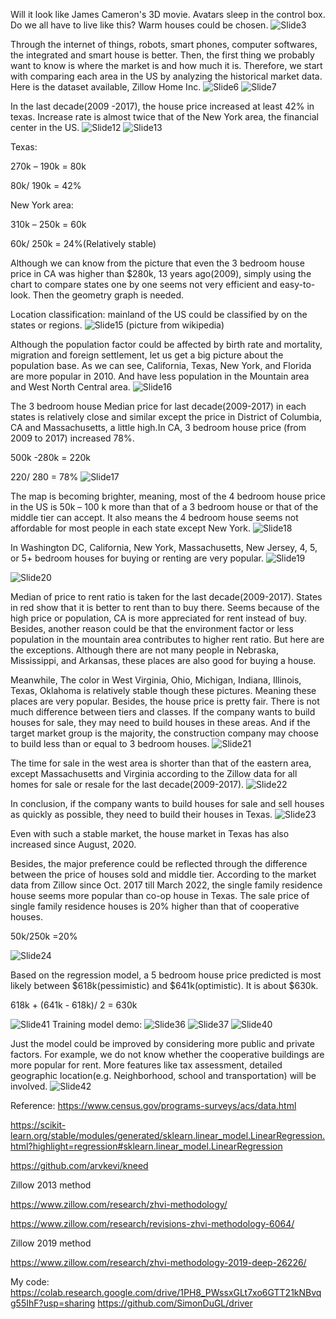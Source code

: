 Will it look like James Cameron's 3D movie.  Avatars sleep in the control box. Do we all have to live like this? Warm houses could be chosen.
![Slide3](https://user-images.githubusercontent.com/101145370/165826312-bdd80571-5267-487b-a30f-e523132ac199.PNG)

Through the internet of things, robots, smart phones, computer softwares, the  integrated and smart house is better. Then, the first thing we probably want to know is where the market is and how much it is. Therefore, we start with comparing each area in the US by analyzing the historical market data.
Here is the dataset available, Zillow Home Inc.
![Slide6](https://user-images.githubusercontent.com/101145370/165826386-c7d4e3fc-33d1-46c5-a090-34ef68a783c7.PNG)
![Slide7](https://user-images.githubusercontent.com/101145370/165826448-f506b243-ce10-4436-ab3b-dbd96a25264c.PNG)

In the last decade(2009 -2017), the house price increased at least 42% in texas. Increase rate is almost twice that of the New York area, the financial center in the US.
![Slide12](https://user-images.githubusercontent.com/101145370/165826651-73854c9f-acb4-48a8-9ea0-0980f3c3bfd7.PNG)
![Slide13](https://user-images.githubusercontent.com/101145370/165828020-9827ba96-201e-4016-b6d3-9effaae910b1.PNG)

Texas:

270k – 190k = 80k

80k/ 190k = 42%

New York area:

310k – 250k = 60k

60k/ 250k = 24%(Relatively stable)


Although we can know from the picture that even the 3 bedroom house price in CA was higher than $280k, 13 years ago(2009), simply using the chart to compare states one by one seems not very efficient and easy-to-look. Then the geometry graph is needed.

Location classification:
mainland of the US could be classified by on the states or regions.
![Slide15](https://user-images.githubusercontent.com/101145370/165826759-629837ef-6d36-4aeb-91d1-c032d6a84eb7.PNG)
(picture from wikipedia)

Although the population factor could be affected by birth rate and mortality, migration and foreign settlement, let us get a big picture about the population base. As we can see, California, Texas, New York, and Florida are more popular in 2010. And have less population in the Mountain area and West North Central area.
![Slide16](https://user-images.githubusercontent.com/101145370/165826772-cba8cbcf-7fb5-4fb6-9e05-cb7b9ff95c04.PNG)

The 3 bedroom house Median price for last decade(2009-2017) in each states is relatively close and similar except the price in District of Columbia, CA and Massachusetts, a little high.In CA, 3 bedroom house price (from 2009 to 2017) increased 78%.

500k -280k = 220k

220/ 280 = 78%
![Slide17](https://user-images.githubusercontent.com/101145370/165826786-10c76b99-f573-443e-a661-f0a13ee212ef.PNG)

The map is becoming brighter, meaning, most of the 4 bedroom house price in the US is 50k – 100 k more than that of a 3 bedroom house or that of the middle tier can accept. It also means the 4 bedroom house seems not affordable for most people in each state except New York.
![Slide18](https://user-images.githubusercontent.com/101145370/165826788-ab91bdcf-98e5-41a2-86f7-f002cc0bd660.PNG)

In Washington DC, California, New York, Massachusetts, New Jersey, 4, 5, or 5+ bedroom houses for buying or renting are very popular.
![Slide19](https://user-images.githubusercontent.com/101145370/165826799-a2dd13b8-4045-4653-b56c-41f43b4e125f.PNG)

![Slide20](https://user-images.githubusercontent.com/101145370/165826804-ab285fa3-69ee-4847-90bf-5a24de2f6592.PNG)

Median of price to rent ratio is taken for the last decade(2009-2017). States in red show that it is better to rent than to buy there. Seems because of the high price or population, CA is more appreciated for rent instead of buy.
Besides, another reason could be that the environment factor or less population in the mountain area contributes to higher rent ratio. But here are the exceptions. Although there are not many people in Nebraska, Mississippi, and Arkansas, these places are also good for buying a house.

Meanwhile, The color in West Virginia, Ohio, Michigan, Indiana, Illinois, Texas, Oklahoma is relatively stable though these pictures. Meaning these places are very popular. Besides, the house price is pretty fair. There is not much difference between tiers and classes. If the company wants to build houses for sale, they may need to build houses in these areas. And if the target market group is the majority, the construction company may choose to build less than or equal to 3 bedroom houses.
![Slide21](https://user-images.githubusercontent.com/101145370/165826832-8c9e8e9e-ea3c-4229-b6a0-c02165d0048d.PNG)

The time for sale in the west area is shorter than that of the eastern area, except Massachusetts and Virginia according to the Zillow data for all homes for sale or resale for the last decade(2009-2017).
![Slide22](https://user-images.githubusercontent.com/101145370/165826837-cb069e46-c256-4e28-8274-b322658f2d4d.PNG)

In conclusion, if the company wants to build houses for sale and sell houses as quickly as possible, they need to build their houses in Texas.
![Slide23](https://user-images.githubusercontent.com/101145370/165826841-d1dc5ff4-8e7f-45e1-98b9-eb1c7cb86127.PNG)

Even with such a stable market, the house market in Texas has also increased since August, 2020. 

Besides, the major preference could be reflected  through the difference between the price of houses sold and middle tier. According to the market data from Zillow since Oct. 2017 till March 2022, the single family residence house seems more popular than co-op house in Texas. The sale price of single family residence houses is 20% higher than that of cooperative houses.

50k/250k =20%

![Slide24](https://user-images.githubusercontent.com/101145370/165826872-8180713c-2df1-4092-b025-74aefd3caf1b.PNG)

Based on the regression model, a 5 bedroom house price predicted is most likely between $618k(pessimistic) and $641k(optimistic). It is about $630k.

618k + (641k - 618k)/ 2 = 630k

![Slide41](https://user-images.githubusercontent.com/101145370/165833306-1926bfff-a3d0-4627-ac36-72364439a279.PNG)
Training model demo:
![Slide36](https://user-images.githubusercontent.com/101145370/165833242-7e959dbd-83d2-45c1-bce0-94397c7950c4.PNG)
![Slide37](https://user-images.githubusercontent.com/101145370/165833263-855e83c4-5075-4d3e-b20b-43e70344109c.PNG)
![Slide40](https://user-images.githubusercontent.com/101145370/165833292-e2db0bb4-b6a8-4463-93c9-8f909ce4aa39.PNG)

Just the model could be improved by considering more public and private factors. For example, we do not know whether the cooperative buildings are more popular for rent. More features like tax assessment, detailed geographic location(e.g. Neighborhood, school and transportation) will be involved.
![Slide42](https://user-images.githubusercontent.com/101145370/165833654-5c2a4877-fc63-4789-9974-8f4b12e61240.PNG)

Reference:
https://www.census.gov/programs-surveys/acs/data.html

https://scikit-learn.org/stable/modules/generated/sklearn.linear_model.LinearRegression.html?highlight=regression#sklearn.linear_model.LinearRegression

https://github.com/arvkevi/kneed

Zillow 2013 method

https://www.zillow.com/research/zhvi-methodology/

https://www.zillow.com/research/revisions-zhvi-methodology-6064/

Zillow 2019 method

https://www.zillow.com/research/zhvi-methodology-2019-deep-26226/

My code:
https://colab.research.google.com/drive/1PH8_PWssxGLt7xo6GTT21kNBvqg55IhF?usp=sharing
https://github.com/SimonDuGL/driver
